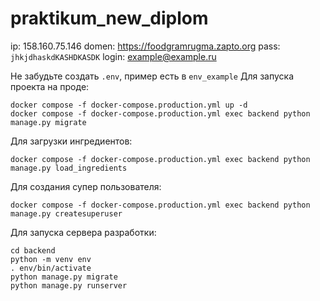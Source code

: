 # praktikum_new_diplom

ip: 158.160.75.146
domen: https://foodgramrugma.zapto.org
pass: ```jhkjdhaskdKASHDKASDK```
login: example@example.ru


Не забудьте создать ```.env```, пример есть в ```env_example```
Для запуска проекта на проде:
```
docker compose -f docker-compose.production.yml up -d
docker compose -f docker-compose.production.yml exec backend python manage.py migrate
```

Для загрузки ингредиентов:
```
docker compose -f docker-compose.production.yml exec backend python manage.py load_ingredients
```

Для создания супер пользователя:
```
docker compose -f docker-compose.production.yml exec backend python manage.py createsuperuser
```

Для запуска сервера разработки:
```
cd backend
python -m venv env
. env/bin/activate
python manage.py migrate
python manage.py runserver
```
